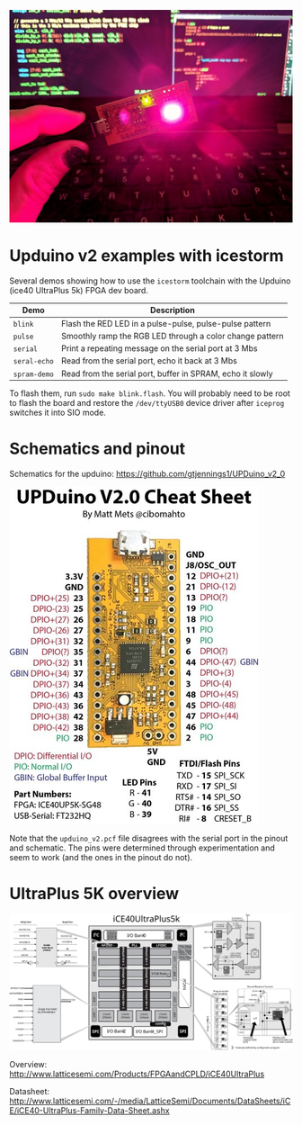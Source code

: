 ![Upduino v2 RGB LEd](images/led.jpg)

Upduino v2 examples with icestorm
====

Several demos showing how to use the `icestorm` toolchain with the
Upduino (ice40 UltraPlus 5k) FPGA dev board.

| Demo | Description |
|------|-------------|
| `blink` | Flash the RED LED in a pulse-pulse, pulse-pulse pattern |
| `pulse` | Smoothly ramp the RGB LED through a color change pattern |
| `serial` | Print a repeating message on the serial port at 3 Mbs |
| `seral-echo` | Read from the serial port, echo it back at 3 Mbs |
| `spram-demo` | Read from the serial port, buffer in SPRAM, echo it slowly |

To flash them, run `sudo make blink.flash`.
You will probably need to be root to flash the board and restore the
`/dev/ttyUSB0` device driver after `iceprog` switches it into SIO mode.


Schematics and pinout
====

Schematics for the upduino: https://github.com/gtjennings1/UPDuino_v2_0

![Upduino v2 pinout by Matt Mets](images/pinout.jpg)

Note that the `upduino_v2.pcf` file disagrees with the serial port in
the pinout and schematic.  The pins were determined through experimentation
and seem to work (and the ones in the pinout do not).

UltraPlus 5K overview
===

![Block diagram](images/up5k.svg)

Overview: http://www.latticesemi.com/Products/FPGAandCPLD/iCE40UltraPlus

Datasheet: http://www.latticesemi.com/-/media/LatticeSemi/Documents/DataSheets/iCE/iCE40-UltraPlus-Family-Data-Sheet.ashx
